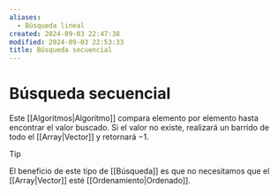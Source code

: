 ```yaml
---
aliases:
  - Búsqueda lineal
created: 2024-09-03 22:47:38
modified: 2024-09-03 22:53:33
title: Búsqueda secuencial
---
```


# Búsqueda secuencial

Este [[Algoritmos|Algoritmo]] compara elemento por elemento hasta encontrar el valor buscado. Si el valor no existe, realizará un barrido de todo el [[Array|Vector]] y retornará $-1$.

> [!tip]
> El beneficio de este tipo de [[Búsqueda]] es que no necesitamos que el [[Array|Vector]] esté [[Ordenamiento|Ordenado]].
